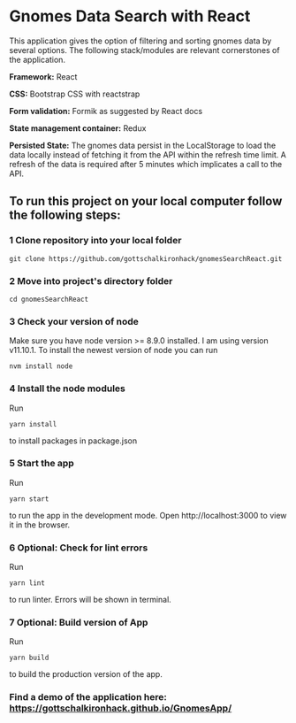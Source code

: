 # Gnomes Data Search with React

This application gives the option of filtering and sorting gnomes data by several options.
The following stack/modules are relevant cornerstones of the application.

**Framework:** React

**CSS:** Bootstrap CSS with reactstrap

**Form validation:** Formik as suggested by React docs

**State management container:** Redux

**Persisted State:** The gnomes data persist in the LocalStorage to load the data locally instead of fetching it from the API within the refresh time limit. A refresh of the data is required after 5 minutes which implicates a call to the API.

## To run this project on your local computer follow the following steps:

### 1 Clone repository into your local folder
```
git clone https://github.com/gottschalkironhack/gnomesSearchReact.git
```

### 2 Move into project's directory folder
```
cd gnomesSearchReact
```

### 3 Check your version of node
Make sure you have node version >= 8.9.0 installed. I am using version v11.10.1.
To install the newest version of node you can run 

```
nvm install node
``` 

### 4 Install the node modules
Run 
```
yarn install
```
to install packages in package.json

### 5 Start the app
Run

```
yarn start
```

to run the app in the development mode.
Open http://localhost:3000 to view it in the browser.

### 6 Optional: Check for lint errors
Run

```
yarn lint
```

to run linter. Errors will be shown in terminal.

### 7 Optional: Build version of App
Run
```
yarn build
```
to build the production version of the app.

### Find a demo of the application here: https://gottschalkironhack.github.io/GnomesApp/
